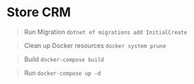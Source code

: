 # Store CRM

> Run Migration `dotnet ef migrations add InitialCreate`

> Clean up Docker resources `docker system prune`

> Build `docker-compose build`

> Run `docker-compose up -d`